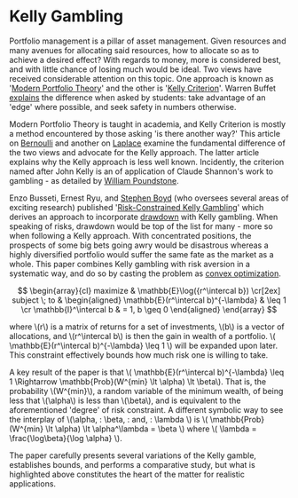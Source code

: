 <!--
.. title: Kelly with Drawdown
.. slug: kelly-with-drawdown
.. date: 2019-02-07 20:43:54 UTC
.. tags: 
.. category: 
.. link: 
.. description: 
.. type: text
.. has_math: True
-->

# Kelly Gambling

Portfolio management is a pillar of asset management. Given resources and many avenues for allocating said resources, how to allocate so as to achieve a desired effect? With regards to money, more is considered best, and with little chance of losing much would be ideal. Two views have received considerable attention on this topic. One approach is known as '[Modern Portfolio Theory](https://www.investopedia.com/terms/m/modernportfoliotheory.asp)' and the other is '[Kelly Criterion](https://www.investopedia.com/articles/trading/04/091504.asp)'. Warren Buffet [explains](http://undergroundvalue.blogspot.com/2008/02/notes-from-buffett-meeting-2152008_23.html) the difference when asked by students: take advantage of an 'edge' where possible, and seek safety in numbers otherwise.

Modern Portfolio Theory is taught in academia, and Kelly Criterion is mostly a method encountered by those asking 'is there another way?' This article on [Bernoulli](https://ergodicityeconomics.com/2018/02/16/the-trouble-with-bernoulli-1738/#more-3206) and another on [Laplace](https://ergodicityeconomics.com/2017/07/18/doing-a-laplace/#more-102) examine the fundamental difference of the two views and advocate for the Kelly approach. The latter article explains why the Kelly approach is less well known. Incidently, the criterion named after John Kelly is an of application of Claude Shannon's work to gambling - as detailed by [William Poundstone](http://home.williampoundstone.net/Kelly.htm).

Enzo Busseti, Ernest Ryu, and [Stephen Boyd](http://web.stanford.edu/~boyd/) (who oversees several areas of exciting research) published '[Risk-Constrained Kelly Gambling](https://arxiv.org/abs/1603.06183)' which derives an approach to incorporate [drawdown](https://www.investopedia.com/terms/d/drawdown.asp) with Kelly gambling. When speaking of risks, drawdown would be top of the list for many - more so when following a Kelly approach. With concentrated positions, the prospects of some big bets going awry would be disastrous whereas a highly diversified portfolio would suffer the same fate as the market as a whole. This paper combines Kelly gambling with risk aversion in a systematic way, and do so by casting the problem as [convex optimization](http://web.stanford.edu/~boyd/cvxbook/).


$$
\begin{array}{cl}
maximize & \mathbb{E}\log({r^\intercal b}) \cr[2ex]
subject \; to & \begin{aligned}
\mathbb{E}(r^\intercal b)^{-\lambda} & \leq 1 \cr
\mathbb{I}^\intercal b & = 1, b \geq 0
\end{aligned}
\end{array}
$$

where \\(r\\) is a matrix of returns for a set of investments, \\(b\\) is a vector of allocations, and \\(r^\intercal b\\) is then the gain in wealth of a portfolio. \\( \mathbb{E}(r^\intercal b)^{-\lambda} \leq 1 \\) will be expanded upon later. This constraint effectively bounds how much risk one is willing to take.

A key result of the paper is that \\( \mathbb{E}(r^\intercal b)^{-\lambda} \leq 1 \Rightarrow \mathbb{Prob}(W^{min} \lt \alpha) \lt \beta\\). That is, the probability \\(W^{min}\\), a random variable of the minimum wealth, of being less that \\(\alpha\\) is less than \\(\beta\\), and is equivalent to the aforementioned 'degree' of risk constraint. A different symbolic way to see the interplay of \\(\alpha, \: \beta, \: and, \: \lambda \\) is \\( \mathbb{Prob}(W^{min} \lt \alpha) \lt \alpha^\lambda = \beta \\) where \\( \lambda = \frac{\log\beta}{\log \alpha} \\).

The paper carefully presents several variations of the Kelly gamble, establishes bounds, and performs a comparative study, but what is highlighted above constitutes the heart of the matter for realistic applications.